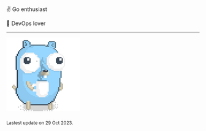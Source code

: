 :v: Go enthusiast

:muscle: DevOps lover

---

![Image alt text](/images/gopher_with_coffee.gif)


<sub>Lastest update on 29 Oct 2023.</sub>
